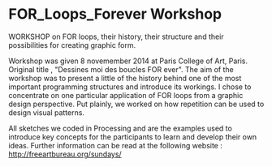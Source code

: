 FOR_Loops_Forever Workshop
==========================

WORKSHOP on FOR loops, their history, their structure and their possibilities for creating graphic form.


Workshop was given 8 novemember 2014 at Paris College of Art, Paris. Original title , "Dessines moi des boucles FOR ever". The aim of the workshop was to present a little of the history behind one of the most important programming structures and introduce its workings. I chose to concentrate on one particular application of FOR loops from a graphic design perspective. Put plainly, we worked on how repetition can be used to design visual patterns. 

All sketches we coded in Processing and are the examples used to introduce key concepts for the participants to learn and develop their own ideas. Further information can be read at the following website :
http://freeartbureau.org/sundays/

